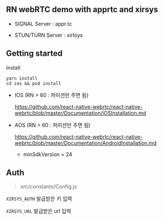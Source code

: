 ## RN webRTC demo with apprtc and xirsys

- SIGNAL Server : appr.tc

- STUN/TURN Server : xirtsys



## Getting started

Install

```
yarn install
cd ios && pod install
```

- IOS (RN > 60 : 퍼미션만 주면 됨)

  https://github.com/react-native-webrtc/react-native-webrtc/blob/master/Documentation/iOSInstallation.md

- AOS (RN > 60 : 퍼미션만 주면 됨)

  https://github.com/react-native-webrtc/react-native-webrtc/blob/master/Documentation/AndroidInstallation.md

  - minSdkVersion = 24

 

## Auth

> src/constants/Config.js

`XIRSYS_AUTH` 발급받은 키 입력 

`XIRSYS_URL` 발급받은 url 입력 